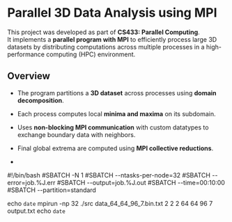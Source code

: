 # Parallel 3D Data Analysis using MPI

This project was developed as part of **CS433: Parallel Computing**.  
It implements a **parallel program with MPI** to efficiently process large 3D datasets by distributing computations across multiple processes in a high-performance computing (HPC) environment.



## Overview
- The program partitions a **3D dataset** across processes using **domain decomposition**.
- Each process computes local **minima and maxima** on its subdomain.
- Uses **non-blocking MPI communication** with custom datatypes to exchange boundary data with neighbors.
- Final global extrema are computed using **MPI collective reductions**.

-

#!/bin/bash
#SBATCH -N 1
#SBATCH --ntasks-per-node=32
#SBATCH --error=job.%J.err
#SBATCH --output=job.%J.out
#SBATCH --time=00:10:00
#SBATCH --partition=standard

echo `date`
mpirun -np 32 ./src data_64_64_96_7.bin.txt 2 2 2 64 64 96 7 output.txt
echo `date`

